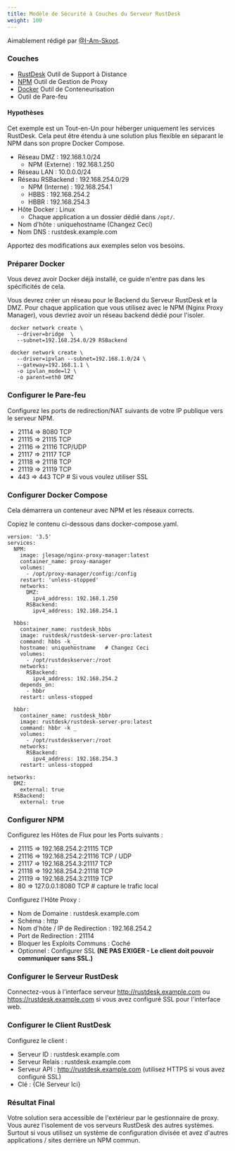 ```yaml
---
title: Modèle de Sécurité à Couches du Serveur RustDesk
weight: 100
---
```


Aimablement rédigé par [@I-Am-Skoot](https://github.com/I-Am-Skoot/RustDeskNPMDocker/commits?author=I-Am-Skoot).

### Couches
- [RustDesk](https://github.com/rustdesk/rustdesk) Outil de Support à Distance
- [NPM](https://nginxproxymanager.com/) Outil de Gestion de Proxy
- [Docker](https://www.docker.com) Outil de Conteneurisation
- Outil de Pare-feu

#### Hypothèses
Cet exemple est un Tout-en-Un pour héberger uniquement les services RustDesk. Cela peut être étendu à une solution plus flexible en séparant le NPM dans son propre Docker Compose.
- Réseau DMZ : 192.168.1.0/24
  - NPM (Externe) : 192.168.1.250
- Réseau LAN : 10.0.0.0/24
- Réseau RSBackend : 192.168.254.0/29
  - NPM (Interne) : 192.168.254.1
  - HBBS : 192.168.254.2
  - HBBR : 192.168.254.3
- Hôte Docker : Linux
  - Chaque application a un dossier dédié dans `/opt/`.
- Nom d'hôte : uniquehostname (Changez Ceci)
- Nom DNS : rustdesk.example.com

Apportez des modifications aux exemples selon vos besoins.

### Préparer Docker
Vous devez avoir Docker déjà installé, ce guide n'entre pas dans les spécificités de cela.

Vous devrez créer un réseau pour le Backend du Serveur RustDesk et la DMZ.
Pour chaque application que vous utilisez avec le NPM (Nginx Proxy Manager), vous devriez avoir un réseau backend dédié pour l'isoler.

```
 docker network create \
   --driver=bridge  \
   --subnet=192.168.254.0/29 RSBackend

 docker network create \
   --driver=ipvlan --subnet=192.168.1.0/24 \
   --gateway=192.168.1.1 \
   -o ipvlan_mode=l2 \
   -o parent=eth0 DMZ
```

### Configurer le Pare-feu
Configurez les ports de redirection/NAT suivants de votre IP publique vers le serveur NPM.
- 21114 => 8080 TCP
- 21115 => 21115 TCP
- 21116 => 21116 TCP/UDP
- 21117 => 21117 TCP
- 21118 => 21118 TCP
- 21119 => 21119 TCP
- 443 => 443 TCP  # Si vous voulez utiliser SSL

### Configurer Docker Compose
Cela démarrera un conteneur avec NPM et les réseaux corrects.

Copiez le contenu ci-dessous dans docker-compose.yaml.

```
version: '3.5'
services:
  NPM:
    image: jlesage/nginx-proxy-manager:latest
    container_name: proxy-manager
    volumes:
      - /opt/proxy-manager/config:/config
    restart: 'unless-stopped'
    networks:
      DMZ:
        ipv4_address: 192.168.1.250
      RSBackend:
        ipv4_address: 192.168.254.1

  hbbs:
    container_name: rustdesk_hbbs
    image: rustdesk/rustdesk-server-pro:latest
    command: hbbs -k _
    hostname: uniquehostname   # Changez Ceci
    volumes:
      - /opt/rustdeskserver:/root
    networks:
      RSBackend:
        ipv4_address: 192.168.254.2
    depends_on:
      - hbbr
    restart: unless-stopped

  hbbr:
    container_name: rustdesk_hbbr
    image: rustdesk/rustdesk-server-pro:latest
    command: hbbr -k _
    volumes:
      - /opt/rustdeskserver:/root
    networks:
      RSBackend:
        ipv4_address: 192.168.254.3
    restart: unless-stopped

networks:
  DMZ:
    external: true
  RSBackend:
    external: true
```

### Configurer NPM
Configurez les Hôtes de Flux pour les Ports suivants :
- 21115 => 192.168.254.2:21115 TCP
- 21116 => 192.168.254.2:21116 TCP / UDP
- 21117 => 192.168.254.3:21117 TCP
- 21118 => 192.168.254.2:21118 TCP
- 21119 => 192.168.254.3:21119 TCP
- 80 => 127.0.0.1:8080 TCP # capture le trafic local

Configurez l'Hôte Proxy :
- Nom de Domaine : rustdesk.example.com
- Schéma : http
- Nom d'hôte / IP de Redirection : 192.168.254.2
- Port de Redirection : 21114
- Bloquer les Exploits Communs : Coché
- Optionnel : Configurer SSL **(NE PAS EXIGER - Le client doit pouvoir communiquer sans SSL.)**

### Configurer le Serveur RustDesk
Connectez-vous à l'interface serveur http://rustdesk.example.com ou https://rustdesk.example.com si vous avez configuré SSL pour l'interface web.

### Configurer le Client RustDesk
Configurez le client :
- Serveur ID : rustdesk.example.com
- Serveur Relais : rustdesk.example.com
- Serveur API : http://rustdesk.example.com (utilisez HTTPS si vous avez configuré SSL)
- Clé : {Clé Serveur Ici}

### Résultat Final
Votre solution sera accessible de l'extérieur par le gestionnaire de proxy. Vous aurez l'isolement de vos serveurs RustDesk des autres systèmes. Surtout si vous utilisez un système de configuration divisée et avez d'autres applications / sites derrière un NPM commun.
